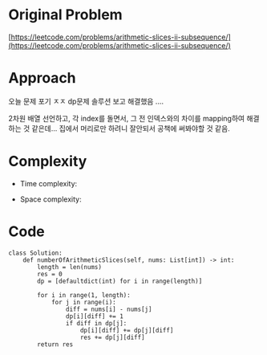 # Original Problem
<!-- Describe your first thoughts on how to solve this problem. -->
[https://leetcode.com/problems/arithmetic-slices-ii-subsequence/](https://leetcode.com/problems/arithmetic-slices-ii-subsequence/)

# Approach
<!-- Describe your approach to solving the problem. -->
오늘 문제 포기 ㅈㅈ dp문제 솔루션 보고 해결했음 ....

2차원 배열 선언하고, 각 index를 돌면서, 그 전 인덱스와의 차이를 mapping하여 해결하는 것 같은데... 
집에서 머리로만 하려니 잘안되서 공책에 써봐야할 것 같음.

# Complexity
- Time complexity:
<!-- Add your time complexity here, e.g. $$O(n)$$ -->

- Space complexity:
<!-- Add your space complexity here, e.g. $$O(n)$$ -->

# Code
```
class Solution:
    def numberOfArithmeticSlices(self, nums: List[int]) -> int:
        length = len(nums)
        res = 0
        dp = [defaultdict(int) for i in range(length)]

        for i in range(1, length):
            for j in range(i):
                diff = nums[i] - nums[j]
                dp[i][diff] += 1
                if diff in dp[j]:
                    dp[i][diff] += dp[j][diff]
                    res += dp[j][diff]
        return res
```
